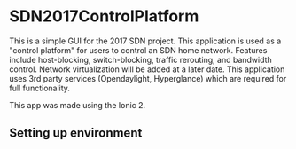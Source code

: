 # SDN2017ControlPlatform

This is a simple GUI for the 2017 SDN project.  This application is used as a "control platform" for users to control an SDN home network.  Features include host-blocking, switch-blocking, traffic rerouting, and bandwidth control.  Network virtualization will be added at a later date. This application uses 3rd party services (Opendaylight, Hyperglance) which are required for full functionality.

This app was made using the Ionic 2.

## Setting up environment

